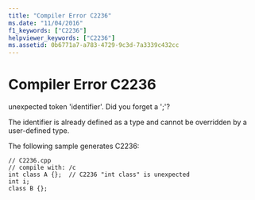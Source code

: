 ```yaml
---
title: "Compiler Error C2236"
ms.date: "11/04/2016"
f1_keywords: ["C2236"]
helpviewer_keywords: ["C2236"]
ms.assetid: 0b6771a7-a783-4729-9c3d-7a3339c432cc
---
```

# Compiler Error C2236

unexpected token 'identifier'. Did you forget a ';'?

The identifier is already defined as a type and cannot be overridden by a user-defined type.

The following sample generates C2236:

```
// C2236.cpp
// compile with: /c
int class A {};  // C2236 "int class" is unexpected
int i;
class B {};
```